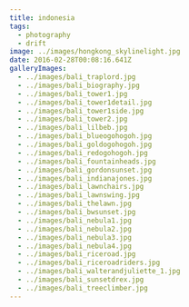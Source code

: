```yaml
---
title: indonesia
tags:
  - photography
  - drift
image: ../images/hongkong_skylinelight.jpg
date: 2016-02-28T00:08:16.641Z
galleryImages:
  - ../images/bali_traplord.jpg
  - ../images/bali_biography.jpg
  - ../images/bali_tower1.jpg
  - ../images/bali_tower1detail.jpg
  - ../images/bali_tower1side.jpg
  - ../images/bali_tower2.jpg
  - ../images/bali_lilbeb.jpg
  - ../images/bali_blueogohogoh.jpg
  - ../images/bali_goldogohogoh.jpg
  - ../images/bali_redogohogoh.jpg
  - ../images/bali_fountainheads.jpg
  - ../images/bali_gordonsunset.jpg
  - ../images/bali_indianajones.jpg
  - ../images/bali_lawnchairs.jpg
  - ../images/bali_lawnswing.jpg
  - ../images/bali_thelawn.jpg
  - ../images/bali_bwsunset.jpg
  - ../images/bali_nebula1.jpg
  - ../images/bali_nebula2.jpg
  - ../images/bali_nebula3.jpg
  - ../images/bali_nebula4.jpg
  - ../images/bali_riceroad.jpg
  - ../images/bali_riceroadriders.jpg
  - ../images/bali_walterandjuliette_1.jpg
  - ../images/bali_sunsetdrex.jpg
  - ../images/bali_treeclimber.jpg
---
```


